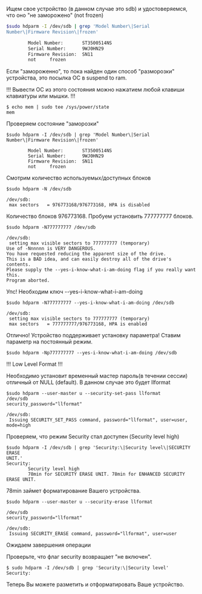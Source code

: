 
Ищем свое устройство (в данном случае это sdb) и удостоверяемся, что оно "не 
заморожено" (not     frozen)
```bash
$sudo hdparm -I /dev/sdb | grep 'Model Number\|Serial 
Number\|Firmware Revision\|frozen'

        Model Number:       ST3500514NS                             
        Serial Number:      9WJ0HN29
        Firmware Revision:  SN11    
        not     frozen
```

Если "замороженно", то пока найден один способ "разморозки" устройства, это 
посылка ОС в suspend to ram.

!!! Вывести ОС из этого состояния можно нажатием любой клавиши клавиатуры или 
мышки. !!!

```
$ echo mem | sudo tee /sys/power/state
mem

```
Проверяем состояние "заморозки"

```
$sudo hdparm -I /dev/sdb | grep 'Model Number\|Serial 
Number\|Firmware Revision\|frozen'
```

```
        Model Number:       ST3500514NS                             
        Serial Number:      9WJ0HN29
        Firmware Revision:  SN11    
        not     frozen
```
Смотрим количество используемых/доступных блоков
```
$sudo hdparm -N /dev/sdb

/dev/sdb:
 max sectors   = 976773168/976773168, HPA is disabled
```
Количество блоков 976773168. Пробуем установить 777777777 блоков.
```
$sudo hdparm -N777777777 /dev/sdb

/dev/sdb:
 setting max visible sectors to 777777777 (temporary)
Use of -Nnnnnn is VERY DANGEROUS.
You have requested reducing the apparent size of the drive.
This is a BAD idea, and can easily destroy all of the drive's contents.
Please supply the --yes-i-know-what-i-am-doing flag if you really want this.
Program aborted.
```
Упс! Необходим ключ --yes-i-know-what-i-am-doing

```
$sudo hdparm -N777777777 --yes-i-know-what-i-am-doing /dev/sdb

/dev/sdb:
 setting max visible sectors to 777777777 (temporary)
 max sectors   = 777777777/976773168, HPA is enabled
```
Отлично! Устройство поддерживает установку параметра! Ставим параметр на 
постоянный режим.
```
$sudo hdparm -Np777777777 --yes-i-know-what-i-am-doing /dev/sdb
```


!!! Low Level Format !!!


Необходимо установит временный мастер пароль(в течении сессии) отличный от NULL 
(default). В данном случае это будет llformat
```
$sudo hdparm --user-master u --security-set-pass llformat 
/dev/sdb
security_password="llformat"

/dev/sdb:
 Issuing SECURITY_SET_PASS command, password="llformat", user=user, mode=high

```
Проверяем, что режим Security стал доступен (Security level high) 
```
$sudo hdparm -I /dev/sdb | grep 'Security:\|Security level\|SECURITY ERASE 
UNIT.'
Security:
        Security level high
        78min for SECURITY ERASE UNIT. 78min for ENHANCED SECURITY ERASE UNIT.

```
78min займет форматирование Вашего устройства.
```
$sudo hdparm --user-master u --security-erase llformat 

/dev/sdb
security_password="llformat"

/dev/sdb:
 Issuing SECURITY_ERASE command, password="llformat", user=user
```
Ожидаем завершения операции

Проверьте, что флаг security возвращает "не включен". 
```
$ sudo hdparm -I /dev/sdb | grep 'Security:\|Security level'
Security:
```

Теперь Вы можете разметить и отформатировать Ваше устройство.
